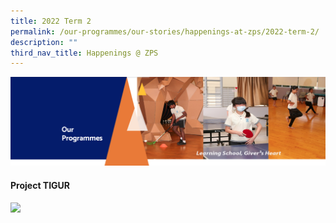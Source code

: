 ```yaml
---
title: 2022 Term 2
permalink: /our-programmes/our-stories/happenings-at-zps/2022-term-2/
description: ""
third_nav_title: Happenings @ ZPS
---
```

<img src="/images/OurProgrammes.png">
<h4><strong>Project TIGUR</strong></h4>
<img src="/images/Project%20TIGUR.gif">